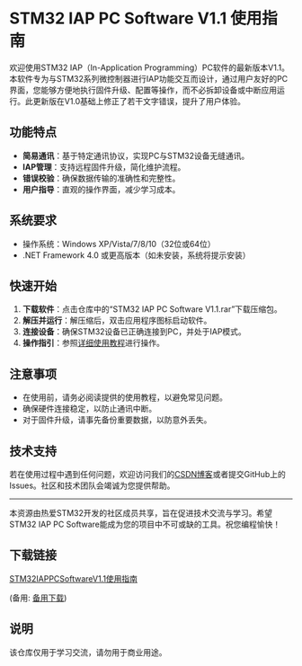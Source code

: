 # STM32 IAP PC Software V1.1 使用指南

欢迎使用STM32 IAP（In-Application Programming）PC软件的最新版本V1.1。本软件专为与STM32系列微控制器进行IAP功能交互而设计，通过用户友好的PC界面，您能够方便地执行固件升级、配置等操作，而不必拆卸设备或中断应用运行。此更新版在V1.0基础上修正了若干文字错误，提升了用户体验。

## 功能特点
- **简易通讯**：基于特定通讯协议，实现PC与STM32设备无缝通讯。
- **IAP管理**：支持远程固件升级，简化维护流程。
- **错误校验**：确保数据传输的准确性和完整性。
- **用户指导**：直观的操作界面，减少学习成本。

## 系统要求
- 操作系统：Windows XP/Vista/7/8/10（32位或64位）
- .NET Framework 4.0 或更高版本（如未安装，系统将提示安装）

## 快速开始
1. **下载软件**：点击仓库中的“STM32 IAP PC Software V1.1.rar”下载压缩包。
2. **解压并运行**：解压缩后，双击应用程序图标启动软件。
3. **连接设备**：确保STM32设备已正确连接到PC，并处于IAP模式。
4. **操作指引**：参照[详细使用教程](https://blog.csdn.net/hwytree/article/details/108560232)进行操作。

## 注意事项
- 在使用前，请务必阅读提供的使用教程，以避免常见问题。
- 确保硬件连接稳定，以防止通讯中断。
- 对于固件升级，请事先备份重要数据，以防意外丢失。

## 技术支持
若在使用过程中遇到任何问题，欢迎访问我们的[CSDN博客](https://blog.csdn.net/hwytree/)或者提交GitHub上的 Issues。社区和技术团队会竭诚为您提供帮助。

---

本资源由热爱STM32开发的社区成员共享，旨在促进技术交流与学习。希望STM32 IAP PC Software能成为您的项目中不可或缺的工具。祝您编程愉快！

## 下载链接
[STM32IAPPCSoftwareV1.1使用指南](https://pan.quark.cn/s/33d1ad2462d1) 

(备用: [备用下载](https://pan.baidu.com/s/1YrcDGkNYLaMqjvB4Yhi2Iw?pwd=1234))

## 说明

该仓库仅用于学习交流，请勿用于商业用途。
